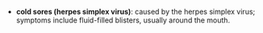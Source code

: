 - **cold sores (herpes simplex virus)**: caused by the herpes simplex virus; symptoms include fluid-filled blisters, usually around the mouth.